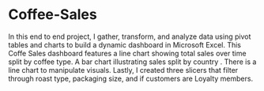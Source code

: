 # Coffee-Sales

In this end to end project, I gather, transform, and analyze data using pivot tables and charts to build a dynamic dashboard in Microsoft Excel. This Coffe Sales dashboard features a line chart showing total sales over time split by coffee type. A bar chart illustrating sales split by country . There is a line chart to manipulate visuals. Lastly, I created three slicers that filter through roast type, packaging size, and if customers are Loyalty members. 
